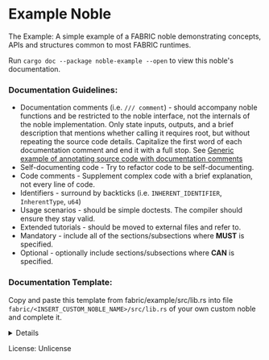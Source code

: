 <!-- markdown-link-check-disable -->
# Example Noble

<!-- Original author of paragraph: @gavofyork -->
The Example: A simple example of a FABRIC noble demonstrating
concepts, APIs and structures common to most FABRIC runtimes.

Run `cargo doc --package noble-example --open` to view this noble's documentation.

### Documentation Guidelines:

<!-- Original author of paragraph: Various. Based on collation of review comments to PRs addressing issues with -->
<!-- label 'S3-FABRIC' in https://github.com/tetcoin/tetcore-developer-hub/issues -->
<ul>
    <li>Documentation comments (i.e. <code>/// comment</code>) - should
        accompany noble functions and be restricted to the noble interface,
        not the internals of the noble implementation. Only state inputs,
        outputs, and a brief description that mentions whether calling it
        requires root, but without repeating the source code details.
        Capitalize the first word of each documentation comment and end it with
        a full stop. See
        <a href="https://github.com/tetcoin/tetcore#72-contributing-to-documentation-for-tetcore-packages"
        target="_blank"> Generic example of annotating source code with documentation comments</a></li>
    <li>Self-documenting code - Try to refactor code to be self-documenting.</li>
    <li>Code comments - Supplement complex code with a brief explanation, not every line of code.</li>
    <li>Identifiers - surround by backticks (i.e. <code>INHERENT_IDENTIFIER</code>, <code>InherentType</code>,
        <code>u64</code>)</li>
    <li>Usage scenarios - should be simple doctests. The compiler should ensure they stay valid.</li>
    <li>Extended tutorials - should be moved to external files and refer to.</li>
    <!-- Original author of paragraph: @AmarRSingh -->
    <li>Mandatory - include all of the sections/subsections where <b>MUST</b> is specified.</li>
    <li>Optional - optionally include sections/subsections where <b>CAN</b> is specified.</li>
</ul>

### Documentation Template:<br>

Copy and paste this template from fabric/example/src/lib.rs into file
`fabric/<INSERT_CUSTOM_NOBLE_NAME>/src/lib.rs` of your own custom noble and complete it.
<details><p><pre>
// Add heading with custom noble name

\# <INSERT_CUSTOM_NOBLE_NAME> Noble

// Add simple description

// Include the following links that shows what trait needs to be implemented to use the noble
// and the supported dispatchables that are documented in the Call enum.

- \[`<INSERT_CUSTOM_NOBLE_NAME>::Trait`](https://docs.rs/noble-example/latest/noble_example/trait.Trait.html)
- \[`Call`](https://docs.rs/noble-example/latest/noble_example/enum.Call.html)
- \[`Module`](https://docs.rs/noble-example/latest/noble_example/struct.Module.html)

\## Overview

<!-- Original author of paragraph: Various. See https://github.com/tetcoin/tetcore-developer-hub/issues/44 -->
// Short description of noble's purpose.
// Links to Traits that should be implemented.
// What this noble is for.
// What functionality the noble provides.
// When to use the noble (use case examples).
// How it is used.
// Inputs it uses and the source of each input.
// Outputs it produces.

<!-- Original author of paragraph: @Kianenigma in PR https://github.com/tetcoin/tetcore/pull/1951 -->
<!-- and comment https://github.com/tetcoin/tetcore-developer-hub/issues/44#issuecomment-471982710 -->

\## Terminology

// Add terminology used in the custom noble. Include concepts, storage items, or actions that you think
// deserve to be noted to give context to the rest of the documentation or noble usage. The author needs to
// use some judgment about what is included. We don't want a list of every storage item nor types - the user
// can go to the code for that. For example, "transfer fee" is obvious and should not be included, but
// "free balance" and "reserved balance" should be noted to give context to the noble.
// Please do not link to outside resources. The reference docs should be the ultimate source of truth.

<!-- Original author of heading: @Kianenigma in PR https://github.com/tetcoin/tetcore/pull/1951 -->

\## Goals

// Add goals that the custom noble is designed to achieve.

<!-- Original author of heading: @Kianenigma in PR https://github.com/tetcoin/tetcore/pull/1951 -->

\### Scenarios

<!-- Original author of paragraph: @Kianenigma. Based on PR https://github.com/tetcoin/tetcore/pull/1951 -->

\#### <INSERT_SCENARIO_NAME>

// Describe requirements prior to interacting with the custom noble.
// Describe the process of interacting with the custom noble for this scenario and public API functions used.

\## Interface

\### Supported Origins

// What origins are used and supported in this noble (root, signed, none)
// i.e. root when <code>\`ensure_root\`</code> used
// i.e. none when <code>\`ensure_none\`</code> used
// i.e. signed when <code>\`ensure_signed\`</code> used

<code>\`inherent\`</code> <INSERT_DESCRIPTION>

<!-- Original author of paragraph: @Kianenigma in comment -->
<!-- https://github.com/tetcoin/tetcore-developer-hub/issues/44#issuecomment-471982710 -->

\### Types

// Type aliases. Include any associated types and where the user would typically define them.

<code>\`ExampleType\`</code> <INSERT_DESCRIPTION>

<!-- Original author of paragraph: ??? -->

// Reference documentation of aspects such as `storageItems` and `dispatchable` functions should only be
// included in the https://docs.rs Rustdocs for Tetcore and not repeated in the README file.

\### Dispatchable Functions

<!-- Original author of paragraph: @AmarRSingh & @joepetrowski -->

// A brief description of dispatchable functions and a link to the rustdoc with their actual documentation.

// <b>MUST</b> have link to Call enum
// <b>MUST</b> have origin information included in function doc
// <b>CAN</b> have more info up to the user

\### Public Functions

<!-- Original author of paragraph: @joepetrowski -->

// A link to the rustdoc and any notes about usage in the noble, not for specific functions.
// For example, in the Balances Noble: "Note that when using the publicly exposed functions,
// you (the runtime developer) are responsible for implementing any necessary checks
// (e.g. that the sender is the signer) before calling a function that will affect storage."

<!-- Original author of paragraph: @AmarRSingh -->

// It is up to the writer of the respective noble (with respect to how much information to provide).

\#### Public Inspection functions - Immutable (getters)

// Insert a subheading for each getter function signature

\##### <code>\`example_getter_name()\`</code>

// What it returns
// Why, when, and how often to call it
// When it could panic or error
// When safety issues to consider

\#### Public Mutable functions (changing state)

// Insert a subheading for each setter function signature

\##### <code>\`example_setter_name(origin, parameter_name: T::ExampleType)\`</code>

// What state it changes
// Why, when, and how often to call it
// When it could panic or error
// When safety issues to consider
// What parameter values are valid and why

\### Storage Items

// Explain any storage items included in this noble

\### Digest Items

// Explain any digest items included in this noble

\### Inherent Data

// Explain what inherent data (if any) is defined in the noble and any other related types

\### Events:

// Insert events for this noble if any

\### Errors:

// Explain what generates errors

\## Usage

// Insert 2-3 examples of usage and code snippets that show how to
// use <INSERT_CUSTOM_NOBLE_NAME> Noble in a custom noble.

\### Prerequisites

// Show how to include necessary imports for <INSERT_CUSTOM_NOBLE_NAME> and derive
// your noble configuration trait with the `INSERT_CUSTOM_NOBLE_NAME` trait.

\```rust
use <INSERT_CUSTOM_NOBLE_NAME>;

pub trait Config: <INSERT_CUSTOM_NOBLE_NAME>::Config { }
\```

\### Simple Code Snippet

// Show a simple example (e.g. how to query a public getter function of <INSERT_CUSTOM_NOBLE_NAME>)

\### Example from FABRIC

// Show a usage example in an actual runtime

// See:
// - Tetcore TCR https://github.com/tetsy-samples/tetcore-tcr
// - Tetcore Kitties https://shawntabrizi.github.io/tetcore-collectables-workshop/#/

\## Genesis Config

<!-- Original author of paragraph: @joepetrowski -->

\## Dependencies

// Dependencies on other FABRIC nobles and the genesis config should be mentioned,
// but not the Rust Standard Library.
// Genesis configuration modifications that may be made to incorporate this noble
// Interaction with other nobles

<!-- Original author of heading: @AmarRSingh -->

\## Related Nobles

// Interaction with other nobles in the form of a bullet point list

\## References

<!-- Original author of paragraph: @joepetrowski -->

// Links to reference material, if applicable. For example, Phragmen, W3F research, etc.
// that the implementation is based on.
</pre></p></details>

License: Unlicense
